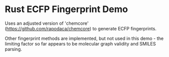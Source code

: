 # Rust ECFP Fingerprint Demo

Uses an adjusted version of 'chemcore' (https://github.com/rapodaca/chemcore) to generate ECFP fingerprints.

Other fingerprint methods are implemented, but not used in this demo - the limiting factor so far appears to be molecular graph validity and SMILES parsing.